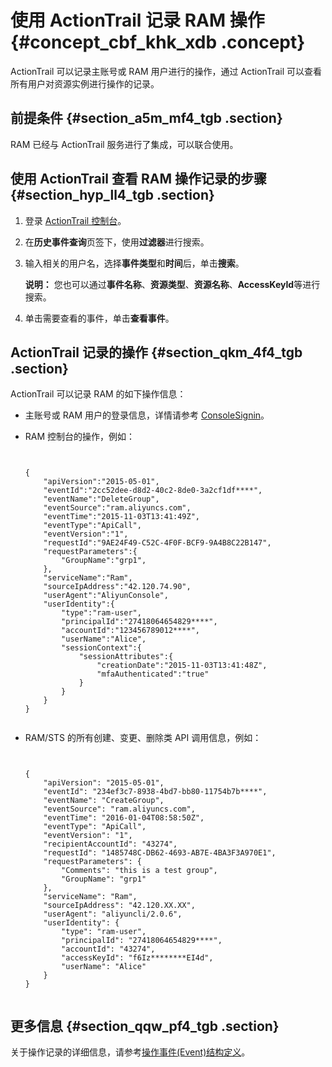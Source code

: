 # 使用 ActionTrail 记录 RAM 操作 {#concept_cbf_khk_xdb .concept}

ActionTrail 可以记录主账号或 RAM 用户进行的操作，通过 ActionTrail 可以查看所有用户对资源实例进行操作的记录。

## 前提条件 {#section_a5m_mf4_tgb .section}

RAM 已经与 ActionTrail 服务进行了集成，可以联合使用。

## 使用 ActionTrail 查看 RAM 操作记录的步骤 {#section_hyp_ll4_tgb .section}

1.  登录 [ActionTrail 控制台](https://actiontrail.console.aliyun.com)。
2.  在**历史事件查询**页签下，使用**过滤器**进行搜索。
3.  输入相关的用户名，选择**事件类型**和**时间**后，单击**搜索**。

    **说明：** 您也可以通过**事件名称**、**资源类型**、**资源名称**、**AccessKeyId**等进行搜索。

4.  单击需要查看的事件，单击**查看事件**。

## ActionTrail 记录的操作 {#section_qkm_4f4_tgb .section}

ActionTrail 可以记录 RAM 的如下操作信息：

-   主账号或 RAM 用户的登录信息，详情请参考 [ConsoleSignin](../../../../../intl.zh-CN/用户指南/操作事件(Event)样例/ConsoleSignin.md#)。
-   RAM 控制台的操作，例如：

    ```language-json
    
    
    {
        "apiVersion":"2015-05-01",
        "eventId":"2cc52dee-d8d2-40c2-8de0-3a2cf1df****",
        "eventName":"DeleteGroup",
        "eventSource":"ram.aliyuncs.com",
        "eventTime":"2015-11-03T13:41:49Z",
        "eventType":"ApiCall",
        "eventVersion":"1",
        "requestId":"9AE24F49-C52C-4F0F-BCF9-9A4B8C22B147",
        "requestParameters":{
            "GroupName":"grp1",
        },
        "serviceName":"Ram",
        "sourceIpAddress":"42.120.74.90",
        "userAgent":"AliyunConsole",
        "userIdentity":{
            "type":"ram-user",
            "principalId":"27418064654829****",
            "accountId":"123456789012****",
            "userName":"Alice",
            "sessionContext":{
                "sessionAttributes":{
                    "creationDate":"2015-11-03T13:41:48Z",
                    "mfaAuthenticated":"true"
                }
            }
        }
    }
    						
    ```

-   RAM/STS 的所有创建、变更、删除类 API 调用信息，例如：

    ```language-json
    
    
    {
        "apiVersion": "2015-05-01",
        "eventId": "234ef3c7-8938-4bd7-bb80-11754b7b****",
        "eventName": "CreateGroup",
        "eventSource": "ram.aliyuncs.com",
        "eventTime": "2016-01-04T08:58:50Z",
        "eventType": "ApiCall",
        "eventVersion": "1",
        "recipientAccountId": "43274",
        "requestId": "1485748C-DB62-4693-AB7E-4BA3F3A970E1",
        "requestParameters": {
            "Comments": "this is a test group",
            "GroupName": "grp1"
        },
        "serviceName": "Ram",
        "sourceIpAddress": "42.120.XX.XX",
        "userAgent": "aliyuncli/2.0.6",
        "userIdentity": {
            "type": "ram-user",
            "principalId": "27418064654829****",
            "accountId": "43274",
            "accessKeyId": "f6Iz********EI4d",
            "userName": "Alice"
        }
    }
    						
    ```


## 更多信息 {#section_qqw_pf4_tgb .section}

关于操作记录的详细信息，请参考[操作事件\(Event\)结构定义](../../../../../intl.zh-CN/用户指南/操作事件(Event)结构定义.md#)。

